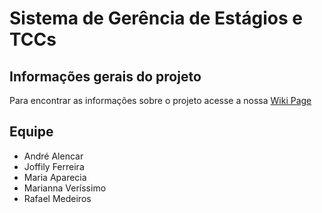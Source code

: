 # Sistema de Gerência de Estágios e TCCs

## Informações gerais do projeto
Para encontrar as informações sobre o projeto acesse a nossa [Wiki Page](https://gitlab.com/joffily/sistema-de-gerencia-de-estagios/wikis/home)

## Equipe
- André Alencar
- Joffily Ferreira
- Maria Aparecia
- Marianna Veríssimo
- Rafael Medeiros


